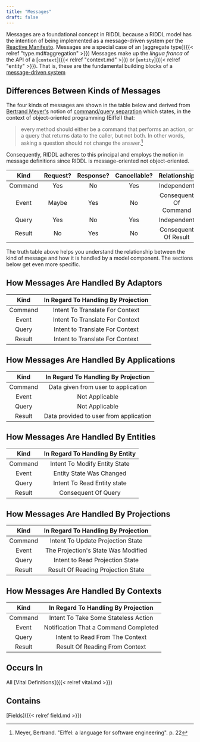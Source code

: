 ```yaml
---
title: "Messages"
draft: false
---
```


Messages are a foundational concept in RIDDL because a RIDDL model has the 
intention of being implemented as a message-driven system per the 
[Reactive Manifesto](https://reactivemanifesto.org). Messages are 
a special case of an [aggregate type]({{< relref "type.md#aggregation" >}}) 
Messages make up the
_lingua franca_ of the API of a [`context`]({{< relref "context.md" >}}) or 
[`entity`]({{< relref "entity" >}}).
That is, these are the fundamental building blocks of a 
[message-driven system](https://developer.lightbend.com/docs/akka-platform-guide/concepts/message-driven-event-driven.html)

## Differences Between Kinds of Messages
The four kinds of messages are shown in the table below and derived from 
[Bertrand Meyer's](https://www.linkedin.com/in/bertrandmeyer/) notion of
[command/query separation](https://en.wikipedia.org/wiki/Command%E2%80%93query_separation)
which states, in the context of object-oriented programming (Eiffel) that:
> every method should either be a command that performs an action, or a query
> that returns data to the caller, but not both. In other words, asking a
> question should not change the answer.[^1]

[^1]: Meyer, Bertrand. "Eiffel: a language for software engineering". p. 22

Consequently, RIDDL adheres to this principal and employs the notion in message
definitions since RIDDL is message-oriented not object-oriented.


|  Kind   | Request? | Response? | Cancellable? |     Relationship      |
|:-------:|:--------:|:---------:|:------------:|:---------------------:|
| Command |   Yes    |    No     |     Yes      |      Independent      |
|  Event  |  Maybe   |    Yes    |      No      | Consequent Of Command |
|  Query  |   Yes    |    No     |     Yes      |      Independent      |
| Result  |    No    |    Yes    |      No      | Consequent Of Result  |

The truth table above helps you understand the relationship between the kind of
message and how it is handled by a model component. The sections below get 
even more specific.

## How Messages Are Handled By Adaptors
|  Kind   | In Regard To Handling By Projection |
|:-------:|:-----------------------------------:|
| Command |   Intent To Translate For Context   |
|  Event  |   Intent To Translate For Context   |
|  Query  |   Intent to Translate For Context   |
| Result  |   Intent to Translate For Context   |

## How Messages Are Handled By Applications
|  Kind   |  In Regard To Handling By Projection   |
|:-------:|:--------------------------------------:|
| Command |  Data given from user to application   |
|  Event  |             Not Applicable             |
|  Query  |             Not Applicable             |
| Result  | Data provided to user from application |

## How Messages Are Handled By Entities
|  Kind   | In Regard To Handling By  Entity |   
|:-------:|:--------------------------------:|
| Command |  Intent To Modify Entity State   |
|  Event  |     Entity State Was Changed     |
|  Query  |   Intent To Read Entity state    |
| Result  |       Consequent Of Query        |

## How Messages Are Handled By Projections
|  Kind   | In Regard To Handling By Projection |
|:-------:|:-----------------------------------:|
| Command |  Intent To Update Projection State  |
|  Event  | The Projection's State Was Modified |
|  Query  |   Intent to Read Projection State   |
| Result  | Result Of Reading Projection State  |

## How Messages Are Handled By Contexts
|  Kind   |  In Regard To Handling By Projection  |
|:-------:|:-------------------------------------:|
| Command | Intent To Take Some Stateless Action  |
|  Event  | Notification That a Command Completed |
|  Query  |    Intent to Read From The Context    |
| Result  |    Result Of Reading From Context     |

## Occurs In
All [Vital Definitions]({{< relref vital.md >}})

## Contains
[Fields]({{< relref field.md >}})
